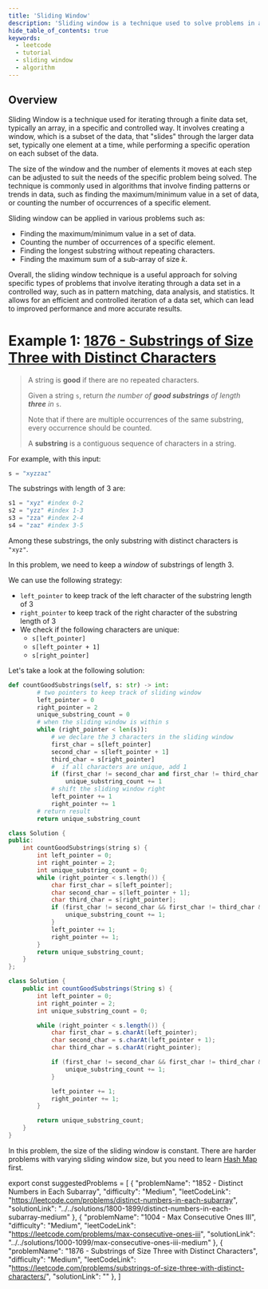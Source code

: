 ```yaml
---
title: 'Sliding Window'
description: 'Sliding window is a technique used to solve problems in array or string.'
hide_table_of_contents: true
keywords:
  - leetcode
  - tutorial
  - sliding window
  - algorithm
---
```


<TutorialCredits authors="@heiheihang, @wkw"/>

## Overview

Sliding Window is a technique used for iterating through a finite data set, typically an array, in a specific and controlled way. It involves creating a window, which is a subset of the data, that "slides" through the larger data set, typically one element at a time, while performing a specific operation on each subset of the data.

The size of the window and the number of elements it moves at each step can be adjusted to suit the needs of the specific problem being solved. The technique is commonly used in algorithms that involve finding patterns or trends in data, such as finding the maximum/minimum value in a set of data, or counting the number of occurrences of a specific element.

Sliding window can be applied in various problems such as:

- Finding the maximum/minimum value in a set of data.
- Counting the number of occurrences of a specific element.
- Finding the longest substring without repeating characters.
- Finding the maximum sum of a sub-array of size $k$.

Overall, the sliding window technique is a useful approach for solving specific types of problems that involve iterating through a data set in a controlled way, such as in pattern matching, data analysis, and statistics. It allows for an efficient and controlled iteration of a data set, which can lead to improved performance and more accurate results.

# Example 1: [1876 - Substrings of Size Three with Distinct Characters](https://leetcode.com/problems/substrings-of-size-three-with-distinct-characters/)

> A string is **good** if there are no repeated characters.
>
> Given a string `s`, return _the number of **good substrings** of length **three** in_ `s`.
>
> Note that if there are multiple occurrences of the same substring, every occurrence should be counted.
>
> A **substring** is a contiguous sequence of characters in a string.

For example, with this input:

```py
s = "xyzzaz"
```

The substrings with length of 3 are:

```py
s1 = "xyz" #index 0-2
s2 = "yzz" #index 1-3
s3 = "zza" #index 2-4
s4 = "zaz" #index 3-5
```

Among these substrings, the only substring with distinct characters is `"xyz"`.

In this problem, we need to keep a _window_ of substrings of length 3.

We can use the following strategy:

- `left_pointer` to keep track of the left character of the substring length of $3$
- `right_pointer` to keep track of the right character of the substring length of $3$
- We check if the following characters are unique:
  - `s[left_pointer]`
  - `s[left_pointer + 1]`
  - `s[right_pointer]`

Let's take a look at the following solution:

<Tabs>
<TabItem value="py" label="Python">
<SolutionAuthor name="@heiheihang"/>

```py
def countGoodSubstrings(self, s: str) -> int:
        # two pointers to keep track of sliding window
        left_pointer = 0
        right_pointer = 2
        unique_substring_count = 0
        # when the sliding window is within s
        while (right_pointer < len(s)):
            # we declare the 3 characters in the sliding window
            first_char = s[left_pointer]
            second_char = s[left_pointer + 1]
            third_char = s[right_pointer]
            #  if all characters are unique, add 1
            if (first_char != second_char and first_char != third_char and second_char != third_char):
                unique_substring_count += 1
            # shift the sliding window right
            left_pointer += 1
            right_pointer += 1
        # return result
        return unique_substring_count
```

</TabItem>

<TabItem value="cpp" label="C++">
<SolutionAuthor name="@wkw"/>

```cpp
class Solution {
public:
    int countGoodSubstrings(string s) {
        int left_pointer = 0;
        int right_pointer = 2;
        int unique_substring_count = 0;
        while (right_pointer < s.length()) {
            char first_char = s[left_pointer];
            char second_char = s[left_pointer + 1];
            char third_char = s[right_pointer];
            if (first_char != second_char && first_char != third_char && second_char != third_char) {
                unique_substring_count += 1;
            }
            left_pointer += 1;
            right_pointer += 1;
        }
        return unique_substring_count;
    }
};

```

</TabItem>

<TabItem value="java" label="Java">
<SolutionAuthor name="@wkw"/>

```java
class Solution {
    public int countGoodSubstrings(String s) {
        int left_pointer = 0;
        int right_pointer = 2;
        int unique_substring_count = 0;

        while (right_pointer < s.length()) {
            char first_char = s.charAt(left_pointer);
            char second_char = s.charAt(left_pointer + 1);
            char third_char = s.charAt(right_pointer);

            if (first_char != second_char && first_char != third_char && second_char != third_char) {
                unique_substring_count += 1;
            }

            left_pointer += 1;
            right_pointer += 1;
        }

        return unique_substring_count;
    }
}
```

</TabItem>
</Tabs>

In this problem, the size of the sliding window is constant. There are harder problems with varying sliding window size, but you need to learn [Hash Map](hash-map) first.

export const suggestedProblems = [ { "problemName": "1852 - Distinct Numbers in Each Subarray", "difficulty": "Medium", "leetCodeLink": "https://leetcode.com/problems/distinct-numbers-in-each-subarray", "solutionLink": "../../solutions/1800-1899/distinct-numbers-in-each-subarray-medium" }, { "problemName": "1004 - Max Consecutive Ones III", "difficulty": "Medium", "leetCodeLink": "https://leetcode.com/problems/max-consecutive-ones-iii", "solutionLink": "../../solutions/1000-1099/max-consecutive-ones-iii-medium" }, { "problemName": "1876 - Substrings of Size Three with Distinct Characters", "difficulty": "Medium", "leetCodeLink": "https://leetcode.com/problems/substrings-of-size-three-with-distinct-characters/", "solutionLink": "" }, ]

<Table title="Suggested Problems" data={suggestedProblems} />
